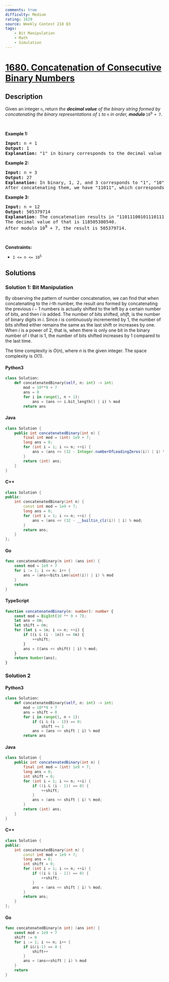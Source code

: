 ```yaml
---
comments: true
difficulty: Medium
rating: 1629
source: Weekly Contest 218 Q3
tags:
    - Bit Manipulation
    - Math
    - Simulation
---
```


<!-- problem:start -->

# [1680. Concatenation of Consecutive Binary Numbers](https://leetcode.com/problems/concatenation-of-consecutive-binary-numbers)

## Description

<!-- description:start -->

<p>Given an integer <code>n</code>, return <em>the <strong>decimal value</strong> of the binary string formed by concatenating the binary representations of </em><code>1</code><em> to </em><code>n</code><em> in order, <strong>modulo </strong></em><code>10<sup>9 </sup>+ 7</code>.</p>

<p>&nbsp;</p>
<p><strong class="example">Example 1:</strong></p>

<pre>
<strong>Input:</strong> n = 1
<strong>Output:</strong> 1
<strong>Explanation: </strong>&quot;1&quot; in binary corresponds to the decimal value 1. 
</pre>

<p><strong class="example">Example 2:</strong></p>

<pre>
<strong>Input:</strong> n = 3
<strong>Output:</strong> 27
<strong>Explanation: </strong>In binary, 1, 2, and 3 corresponds to &quot;1&quot;, &quot;10&quot;, and &quot;11&quot;.
After concatenating them, we have &quot;11011&quot;, which corresponds to the decimal value 27.
</pre>

<p><strong class="example">Example 3:</strong></p>

<pre>
<strong>Input:</strong> n = 12
<strong>Output:</strong> 505379714
<strong>Explanation</strong>: The concatenation results in &quot;1101110010111011110001001101010111100&quot;.
The decimal value of that is 118505380540.
After modulo 10<sup>9</sup> + 7, the result is 505379714.
</pre>

<p>&nbsp;</p>
<p><strong>Constraints:</strong></p>

<ul>
	<li><code>1 &lt;= n &lt;= 10<sup>5</sup></code></li>
</ul>

<!-- description:end -->

## Solutions

<!-- solution:start -->

### Solution 1: Bit Manipulation

By observing the pattern of number concatenation, we can find that when concatenating to the $i$-th number, the result $ans$ formed by concatenating the previous $i-1$ numbers is actually shifted to the left by a certain number of bits, and then $i$ is added. The number of bits shifted, $shift$, is the number of binary digits in $i$. Since $i$ is continuously incremented by $1$, the number of bits shifted either remains the same as the last shift or increases by one. When $i$ is a power of $2$, that is, when there is only one bit in the binary number of $i$ that is $1$, the number of bits shifted increases by $1$ compared to the last time.

The time complexity is $O(n)$, where $n$ is the given integer. The space complexity is $O(1)$.

<!-- tabs:start -->

#### Python3

```python
class Solution:
    def concatenatedBinary(self, n: int) -> int:
        mod = 10**9 + 7
        ans = 0
        for i in range(1, n + 1):
            ans = (ans << i.bit_length() | i) % mod
        return ans
```

#### Java

```java
class Solution {
    public int concatenatedBinary(int n) {
        final int mod = (int) 1e9 + 7;
        long ans = 0;
        for (int i = 1; i <= n; ++i) {
            ans = (ans << (32 - Integer.numberOfLeadingZeros(i)) | i) % mod;
        }
        return (int) ans;
    }
}
```

#### C++

```cpp
class Solution {
public:
    int concatenatedBinary(int n) {
        const int mod = 1e9 + 7;
        long ans = 0;
        for (int i = 1; i <= n; ++i) {
            ans = (ans << (32 - __builtin_clz(i)) | i) % mod;
        }
        return ans;
    }
};
```

#### Go

```go
func concatenatedBinary(n int) (ans int) {
	const mod = 1e9 + 7
	for i := 1; i <= n; i++ {
		ans = (ans<<bits.Len(uint(i)) | i) % mod
	}
	return
}
```

#### TypeScript

```ts
function concatenatedBinary(n: number): number {
    const mod = BigInt(10 ** 9 + 7);
    let ans = 0n;
    let shift = 0n;
    for (let i = 1n; i <= n; ++i) {
        if ((i & (i - 1n)) == 0n) {
            ++shift;
        }
        ans = ((ans << shift) | i) % mod;
    }
    return Number(ans);
}
```

<!-- tabs:end -->

<!-- solution:end -->

<!-- solution:start -->

### Solution 2

<!-- tabs:start -->

#### Python3

```python
class Solution:
    def concatenatedBinary(self, n: int) -> int:
        mod = 10**9 + 7
        ans = shift = 0
        for i in range(1, n + 1):
            if (i & (i - 1)) == 0:
                shift += 1
            ans = (ans << shift | i) % mod
        return ans
```

#### Java

```java
class Solution {
    public int concatenatedBinary(int n) {
        final int mod = (int) 1e9 + 7;
        long ans = 0;
        int shift = 0;
        for (int i = 1; i <= n; ++i) {
            if ((i & (i - 1)) == 0) {
                ++shift;
            }
            ans = (ans << shift | i) % mod;
        }
        return (int) ans;
    }
}
```

#### C++

```cpp
class Solution {
public:
    int concatenatedBinary(int n) {
        const int mod = 1e9 + 7;
        long ans = 0;
        int shift = 0;
        for (int i = 1; i <= n; ++i) {
            if ((i & (i - 1)) == 0) {
                ++shift;
            }
            ans = (ans << shift | i) % mod;
        }
        return ans;
    }
};
```

#### Go

```go
func concatenatedBinary(n int) (ans int) {
	const mod = 1e9 + 7
	shift := 0
	for i := 1; i <= n; i++ {
		if i&(i-1) == 0 {
			shift++
		}
		ans = (ans<<shift | i) % mod
	}
	return
}
```

<!-- tabs:end -->

<!-- solution:end -->

<!-- problem:end -->
